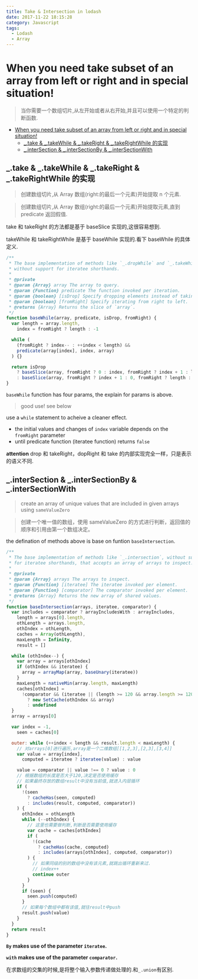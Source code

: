 ```yaml
---
title: Take & Intersection in lodash
date: 2017-11-22 18:15:28
category: Javascript
tags:
  - Lodash
  - Array
---
```


# When you need take subset of an array from left or right and in special situation!

> 当你需要一个数组切片,从左开始或者从右开始,并且可以使用一个特定的判断函数.

<!-- TOC -->

- [When you need take subset of an array from left or right and in special situation!](#when-you-need-take-subset-of-an-array-from-left-or-right-and-in-special-situation)
  - [_.take & _.takeWhile & _.takeRight & _.takeRightWhile 的实现](#_take--_takewhile--_takeright--_takerightwhile的实现)
  - [_.interSection & _.interSectionBy & \_.interSectionWith](#_intersection--_intersectionby--_intersectionwith)

<!-- /TOC -->

## _.take & _.takeWhile & _.takeRight & _.takeRightWhile 的实现

> 创建数组切片,从 Array 数组(right:的最后一个元素)开始提取 n 个元素.

> 创建数组切片,从 Array 数组(right:的最后一个元素)开始提取元素,直到 predicate 返回假值.

take 和 takeRight 的方法都是基于 baseSlice 实现的,这很容易想到.

takeWhile 和 takeRightWhile 是基于 baseWhile 实现的.看下 baseWhile 的具体定义.

```js
/**
 * The base implementation of methods like `_.dropWhile` and `_.takeWhile`
 * without support for iteratee shorthands.
 *
 * @private
 * @param {Array} array The array to query.
 * @param {Function} predicate The function invoked per iteration.
 * @param {boolean} [isDrop] Specify dropping elements instead of taking them.
 * @param {boolean} [fromRight] Specify iterating from right to left.
 * @returns {Array} Returns the slice of `array`.
 */
function baseWhile(array, predicate, isDrop, fromRight) {
  var length = array.length,
    index = fromRight ? length : -1

  while (
    (fromRight ? index-- : ++index < length) &&
    predicate(array[index], index, array)
  ) {}

  return isDrop
    ? baseSlice(array, fromRight ? 0 : index, fromRight ? index + 1 : length)
    : baseSlice(array, fromRight ? index + 1 : 0, fromRight ? length : index)
}
```

`baseWhile` function has four params, the explain for params is above.

> good use! see below

use a `while` statement to acheive a cleaner effect.

- the initial values and changes of `index` variable depends on the `fromRight` parameter
- until predicate function (iteratee function) returns `false`

**attention** drop 和 takeRight，dopRight 和 take 的内部实现完全一样，只是表示的语义不同.

## _.interSection & _.interSectionBy & \_.interSectionWith

> create an array of unique values that are included in given arrays using `sameValueZero`

> 创建一个唯一值的数组，使用 sameValueZero 的方式进行判断，返回值的顺序和引用由第一个数组决定。

the defination of methods above is base on funtion `baseIntersection`.

```js
/**
 * The base implementation of methods like `_.intersection`, without support
 * for iteratee shorthands, that accepts an array of arrays to inspect.
 *
 * @private
 * @param {Array} arrays The arrays to inspect.
 * @param {Function} [iteratee] The iteratee invoked per element.
 * @param {Function} [comparator] The comparator invoked per element.
 * @returns {Array} Returns the new array of shared values.
 */
function baseIntersection(arrays, iteratee, comparator) {
  var includes = comparator ? arrayIncludesWith : arrayIncludes,
    length = arrays[0].length,
    othLength = arrays.length,
    othIndex = othLength,
    caches = Array(othLength),
    maxLength = Infinity,
    result = []

  while (othIndex--) {
    var array = arrays[othIndex]
    if (othIndex && iteratee) {
      array = arrayMap(array, baseUnary(iteratee))
    }
    maxLength = nativeMin(array.length, maxLength)
    caches[othIndex] =
      !comparator && (iteratee || (length >= 120 && array.length >= 120))
        ? new SetCache(othIndex && array)
        : undefined
  }
  array = arrays[0]

  var index = -1,
    seen = caches[0]

  outer: while (++index < length && result.length < maxLength) {
    // 对arrays[0]进行遍历,array是一个二维数组[[1,2,3],[2,3],[3,4]]
    var value = array[index],
      computed = iteratee ? iteratee(value) : value

    value = comparator || value !== 0 ? value : 0
    // 根据数组的长度是否大于120,决定是否使用缓存
    // 如果最终存放的数组result中没有当前值,就进入内层循环
    if (
      !(seen
        ? cacheHas(seen, computed)
        : includes(result, computed, comparator))
    ) {
      othIndex = othLength
      while (--othIndex) {
        // 这里也需要做判断,判断是否需要使用缓存
        var cache = caches[othIndex]
        if (
          !(cache
            ? cacheHas(cache, computed)
            : includes(arrays[othIndex], computed, comparator))
        ) {
          // 如果同级的别的数组中没有该元素,就跳出循环重新来过.
          // index++
          continue outer
        }
      }
      if (seen) {
        seen.push(computed)
      }
      // 如果每个数组中都有该值,就往result中push
      result.push(value)
    }
  }
  return result
}
```

**`By` makes use of the parameter `iteratee`.**

**`with` makes use of the parameter `comparator`.**

在求数组的交集的时候,是将整个输入参数传递做处理的.和`_.union`有区别.
